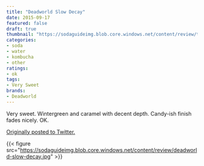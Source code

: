 ```yaml
---
title: "Deadworld Slow Decay"
date: 2015-09-17
featured: false
draft: true
thumbnail: "https://sodaguideimg.blob.core.windows.net/content/review/thumbs/deadworld-slow-decay.jpg"
categories:
- soda
- water
- kombucha
- other
ratings:
- ok
tags:
- Very Sweet
brands:
- Deadworld
---
```


Very sweet. Wintergreen and caramel with decent depth. Candy-ish finish fades nicely. OK. 

[Originally posted to Twitter.](https://twitter.com/Cavorter/status/644597414482079746)

{{< figure src="https://sodaguideimg.blob.core.windows.net/content/review/deadworld-slow-decay.jpg" >}}

